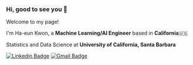 ### Hi, good to see you 👋

Welcome to my page! 

I'm Ha-eun Kwon, a **Machine Learning/AI Engineer** based in **California**🇺🇸

Statistics and Data Science at **University of California, Santa Barbara**


[![Linkedin Badge](https://img.shields.io/badge/-LinkedIn-blue?style=flat-square&logo=Linkedin&logoColor=white&link=https://www.linkedin.com/in/ha-eun-kwon/)](https://www.linkedin.com/in/ha-eun-kwon/)
[![Gmail Badge](https://img.shields.io/badge/Gmail-d14836?style=flat-square&logo=Gmail&logoColor=white&link=mailto:gkdms115@gmail.com)](mailto:gkdms115@gmail.com)
                                    
<!--
**hkwon327/hkwon327** is a ✨ _special_ ✨ repository because its `README.md` (this file) appears on your GitHub profile.

Here are some ideas to get you started:

- 🔭 I’m currently working on ...
- 🌱 I’m currently learning ...
- 👯 I’m looking to collaborate on ...
- 🤔 I’m looking for help with ...
- 💬 Ask me about ...
- 📫 How to reach me: ...
- 😄 Pronouns: ...
- ⚡ Fun fact: ...
-->
